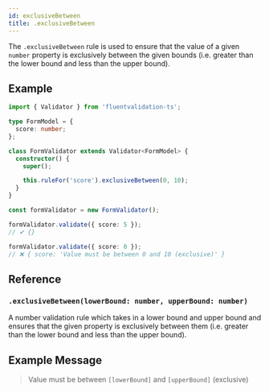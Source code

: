 ```yaml
---
id: exclusiveBetween
title: .exclusiveBetween
---
```


The `.exclusiveBetween` rule is used to ensure that the value of a given `number` property is exclusively between the given bounds (i.e. greater than the lower bound and less than the upper bound).

## Example

```typescript
import { Validator } from 'fluentvalidation-ts';

type FormModel = {
  score: number;
};

class FormValidator extends Validator<FormModel> {
  constructor() {
    super();

    this.ruleFor('score').exclusiveBetween(0, 10);
  }
}

const formValidator = new FormValidator();

formValidator.validate({ score: 5 });
// ✔ {}

formValidator.validate({ score: 0 });
// ❌ { score: 'Value must be between 0 and 10 (exclusive)' }
```

## Reference

### `.exclusiveBetween(lowerBound: number, upperBound: number)`

A number validation rule which takes in a lower bound and upper bound and ensures that the given property is exclusively between them (i.e. greater than the lower bound and less than the upper bound).

## Example Message

> Value must be between `[lowerBound]` and `[upperBound]` (exclusive)
